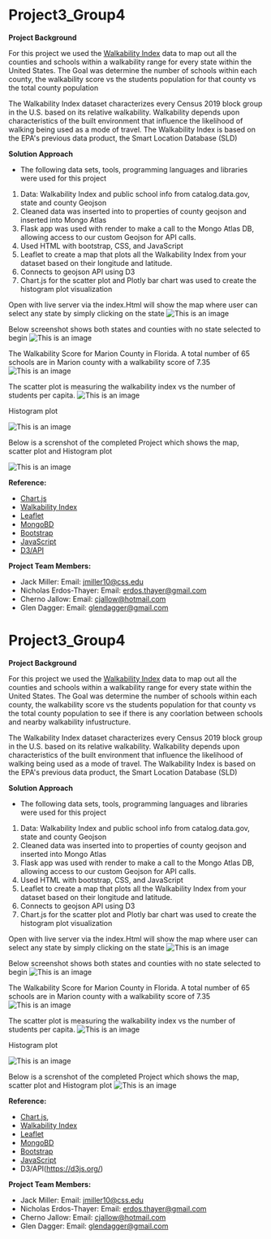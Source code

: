 # Project3_Group4

**Project Background**


For this project we used the [Walkability Index](https://catalog.data.gov/dataset/walkability-index) data to map out all the counties and schools within a walkability range for every state within the United States.  The Goal was determine the number of schools within each county, the walkability score vs the students population for that county vs the total county population

The Walkability Index dataset characterizes every Census 2019 block group in the U.S. based on its relative walkability. Walkability depends upon characteristics of the built environment that influence the likelihood of walking being used as a mode of travel. The Walkability Index is based on the EPA's previous data product, the Smart Location Database (SLD)


**Solution Approach**
- The following data sets, tools, programming languages and libraries were used for this project 

1. Data: Walkability Index and  public school info from catalog.data.gov, state and county Geojson
2. Cleaned data was inserted into to properties of county geojson and inserted into Mongo Atlas
3. Flask app was used with render to make a call to the Mongo Atlas DB, allowing access to our custom Geojson for API calls.
4. Used HTML with bootstrap, CSS,  and JavaScript
5. Leaflet to create a map that plots all the Walkability Index from your dataset based on their longitude and latitude.
6. Connects to geojson API using D3
7. Chart.js for the scatter plot and Plotly bar chart was used to create the histogram plot visualization



Open with live server via the index.Html will show the map where user can select any state by simply clicking on the state
![This is an image](images/map-with-states.png)


Below screenshot shows both states and counties with no state selected to begin
![This is an image](images/map-view-states-counties.png)


The Walkability Score for Marion County in Florida. A total number of 65 schools are in Marion county with a walkability score of 7.35
![This is an image](images/marion-county-walkability.png)


The scatter plot is measuring the walkability index vs the number of students per capita. 
![This is an image](images/chart1.png)


Histogram plot

![This is an image](images/chart2.png)


Below is a screnshot of the completed Project which shows the map, scatter plot and Histogram plot

![This is an image](images/mn-with-charts.png)


**Reference:**
- [Chart.js](https://www.chartjs.org/)
- [Walkability Index](https://catalog.data.gov/dataset/walkability-index)
- [Leaflet](https://leafletjs.com/examples/choropleth/)
- [MongoBD](https://www.mongodb.com/)
- [Bootstrap](https://getbootstrap.com/)
- [JavaScript](https://htmlcheatsheet.com/js/)
- [D3/API](https://d3js.org/)

**Project Team Members:** 
* Jack Miller: Email: jmiller10@css.edu
* Nicholas Erdos-Thayer: Email: erdos.thayer@gmail.com
* Cherno Jallow: Email: cjallow@hotmail.com
* Glen Dagger: Email: glendagger@gmail.com

# Project3_Group4

**Project Background**


For this project we used the [Walkability Index](https://catalog.data.gov/dataset/walkability-index) data to map out all the counties and schools within a walkability range for every state within the United States.  The Goal was determine the number of schools within each county, the walkability score vs the students population for that county vs the total county population to see if there is any coorlation between schools and nearby walkability infustructure. 

The Walkability Index dataset characterizes every Census 2019 block group in the U.S. based on its relative walkability. Walkability depends upon characteristics of the built environment that influence the likelihood of walking being used as a mode of travel. The Walkability Index is based on the EPA's previous data product, the Smart Location Database (SLD)


**Solution Approach**
- The following data sets, tools, programming languages and libraries were used for this project 

1. Data: Walkability Index and  public school info from catalog.data.gov, state and county Geojson
2. Cleaned data was inserted into to properties of county geojson and inserted into Mongo Atlas
3. Flask app was used with render to make a call to the Mongo Atlas DB, allowing access to our custom Geojson for API calls.
4. Used HTML with bootstrap, CSS,  and JavaScript
5. Leaflet to create a map that plots all the Walkability Index from your dataset based on their longitude and latitude.
6. Connects to geojson API using D3
7. Chart.js for the scatter plot and Plotly bar chart was used to create the histogram plot visualization



Open with live server via the index.Html will show the map where user can select any state by simply clicking on the state
![This is an image](images/map-with-states.png)


Below screenshot shows both states and counties with no state selected to begin
![This is an image](images/map-view-states-counties.png)


The Walkability Score for Marion County in Florida. A total number of 65 schools are in Marion county with a walkability score of 7.35
![This is an image](images/marion-county-walkability.png)


The scatter plot is measuring the walkability index vs the number of students per capita. 
![This is an image](images/chart1.png)


Histogram plot

![This is an image](images/chart2.png)


Below is a screnshot of the completed Project which shows the map, scatter plot and Histogram plot
![This is an image](images/mn-with-charts.png)


**Reference:**
- [Chart.js](https://www.chartjs.org/), 
- [Walkability Index](https://catalog.data.gov/dataset/walkability-index)
- [Leaflet](https://leafletjs.com/examples/choropleth/)
- [MongoBD](https://www.mongodb.com/)
- [Bootstrap](https://getbootstrap.com/)
- [JavaScript](https://htmlcheatsheet.com/js/)
- D3/API(https://d3js.org/)

**Project Team Members:** 
* Jack Miller: Email: jmiller10@css.edu
* Nicholas Erdos-Thayer: Email: erdos.thayer@gmail.com
* Cherno Jallow: Email: cjallow@hotmail.com
* Glen Dagger: Email: glendagger@gmail.com

